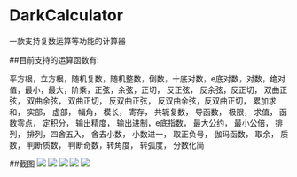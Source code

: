 # DarkCalculator
一款支持复数运算等功能的计算器

##目前支持的运算函数有:

平方根，立方根，随机复数，随机整数，倒数，十底对数，e底对数，对数，绝对值，最小，最大，阶乘，正弦，余弦，正切， 反正弦， 反余弦，反正切， 双曲正弦， 双曲余弦， 双曲正切， 反双曲正弦， 反双曲余弦，反双曲正切， 累加求和， 实部， 虚部， 幅角， 模长， 寄存， 共轭复数， 导函数， 极限， 求值， 函数零点， 定积分， 输出精度， 输出进制，e底指数， 最大公约， 最小公倍， 排列， 排列，四舍五入， 舍去小数， 小数进一， 取正负号， 伽玛函数， 取余， 质数， 判断质数， 判断奇数，转角度， 转弧度， 分数化简

##截图
![](http://image.coolapk.com/apk_image/2017/0815/Screenshot_1502775658-for-155277-o_1bnib109q1759lja1k1hq6c1e10-uid-616247.png)
![](http://image.coolapk.com/apk_image/2017/0815/Screenshot_1502775814-for-155277-o_1bnib16ghrn21le91qgn9s41dio1c-uid-616247.png)
![](http://image.coolapk.com/apk_image/2017/0815/Screenshot_1502776195-for-155277-o_1bnib1cv1p2ltqjpf8nfbfg1i-uid-616247.png)
![](http://image.coolapk.com/apk_image/2017/0815/Screenshot_1502776562-for-155277-o_1bnib20or1v1385e1s6j117bvq524-uid-616247.png)
![](http://image.coolapk.com/apk_image/2017/0815/Screenshot_1502776251-for-155277-o_1bnib22ep1ml31p1l36iallahu2a-uid-616247.png)
